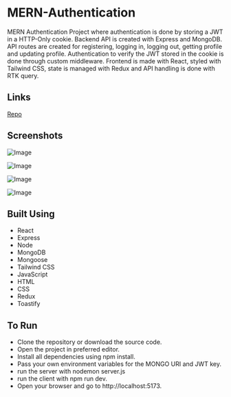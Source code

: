 # MERN-Authentication
MERN Authentication Project where authentication is done by storing a JWT in a HTTP-Only cookie. Backend API is created with Express and MongoDB. API routes are created for registering, logging in, logging out, getting profile and updating profile. Authentication to verify the JWT stored in the cookie is done through custom middleware. Frontend is made with React, styled with Tailwind CSS, state is managed with Redux and API handling is done with RTK query. 

## Links
[Repo](https://github.com/Ishan-Nobu/Mern-Authentication)

## Screenshots
![Image](https://github.com/user-attachments/assets/a6a7372f-0660-44b1-9b7f-5cdb0df7c3ed)

![Image](https://github.com/user-attachments/assets/5e4e87cd-70d2-4173-a6b9-5e8c73cf5ad9)

![Image](https://github.com/user-attachments/assets/9c09e35d-a28a-4c07-abb6-568e46ea23bb)

![Image](https://github.com/user-attachments/assets/84918569-63fb-4a7f-b961-b0f7c14e16a4)

## Built Using
- React
- Express
- Node
- MongoDB
- Mongoose
- Tailwind CSS
- JavaScript
- HTML
- CSS
- Redux
- Toastify

## To Run
- Clone the repository or download the source code.
- Open the project in preferred editor.
- Install all dependencies using npm install.
- Pass your own environment variables for the MONGO URI and JWT key.
- run the server with nodemon server.js
- run the client with npm run dev.
- Open your browser and go to http://localhost:5173.